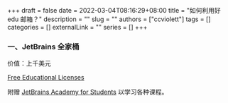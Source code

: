 +++ 
draft = false
date = 2022-03-04T08:16:29+08:00
title = "如何利用好 edu 邮箱？"
description = ""
slug = ""
authors = ["ccviolett"]
tags = []
categories = []
externalLink = ""
series = []
+++

### 一、JetBrains 全家桶

价值：上千美元

[Free Educational Licenses](https://www.jetbrains.com/community/education/#students)

附赠 [JetBrains Academy for Students](https://lp.jetbrains.com/jba-students/) 以学习各种课程。